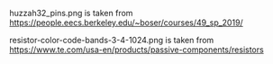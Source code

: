 huzzah32_pins.png is taken from https://people.eecs.berkeley.edu/~boser/courses/49_sp_2019/

resistor-color-code-bands-3-4-1024.png is taken from https://www.te.com/usa-en/products/passive-components/resistors

